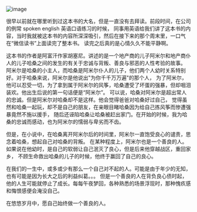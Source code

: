 ![image](https://github.com/huangyuanzhen/looking-thinking/blob/master/social/images/kiteman.jpg)

很早以前就在哪里听到过这本书的大名，但是一直没有去拜读。前段时间，在公司的例常 spoken english 英语口语练习的时候，
同事用英语给我们讲了这本书的内容，当时我就被这本书的内容所深深吸引，然后在接下来的那个周末里，一口气在“微信读书”上面读完了整本书。
读完之后真的是心情久久不能平静啊。

这本书的作者是阿富汗作家胡塞尼。讲述的是一个地产商的儿子阿米尔和地产商仆人的儿子哈桑之间的发生的有关于忠诚与背叛、善良与邪恶的人性考验的故事。
阿米尔是哈桑的小主人，而哈桑是阿米尔仆人的儿子，他们两个人幼时关系特别好。对于哈桑来说，阿米尔是他说出"为你千千万万遍"的那个人，
为了阿米尔，他可以忍受一切，为了拿到属于阿米尔的风筝，哈桑遭受了坏蛋的强暴，但却咽泪装欢。他出生后说的第一句话便是“阿米尔”。
可以说，哈桑对阿米尔是超出常人的忠诚。但是阿米尔对哈桑却不是这样。他会觉得爸爸对哈桑好过自己，
觉得虽然和哈桑一起玩，却不是自己的朋友，在亲眼目睹哈桑因为给自己拣风筝而惨遭强暴竟然不施以援手，
随后还诬陷哈桑让哈桑被赶出家门。在开始的时候，我为哈桑的忠诚而感动，也为阿米尔的懦弱与卑劣而不齿。

但是，在小说中，在哈桑离开阿米尔后的时间里，阿米尔一直饱受良心的谴责，思念着哈桑，想起自己对哈桑的背叛。
在某种程度上，阿米尔也是一个善良的人。如果说在他幼时，是自己的软弱让自己泯灭了良心，但是后来他穿越战区，重回家乡，
不顾生命救出哈桑的儿子的时候，他终于赢回了自己的良心。

在我们的一生中，或多或少有那么一个自己对不起的人。可能是由于年少的无知，也有可能是因为长大之后的利益纠葛。。。
但是一个善良的人在背负良心债时起，他的人生可能就停止了成长。每每午夜梦回，各种熟悉的场景浮现时，那种愧疚感和悔恨感便会淹没自己。

在悠悠岁月中，愿自己始终做一个善良的人。
